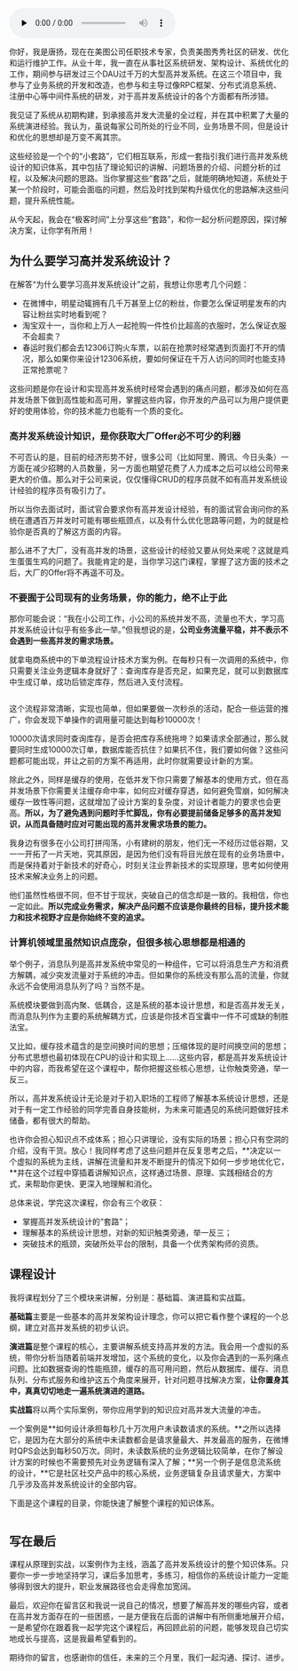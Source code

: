 <audio id="audio" title="开篇词 | 为什么你要学习高并发系统设计？" controls="" preload="none"><source id="mp3" src="https://static001.geekbang.org/resource/audio/1e/80/1e648ac15901c318df9bece2d6164e80.mp3"></audio>

你好，我是唐扬，现在在美图公司任职技术专家，负责美图秀秀社区的研发、优化和运行维护工作。从业十年，我一直在从事社区系统研发、架构设计、系统优化的工作，期间参与研发过三个DAU过千万的大型高并发系统。在这三个项目中，我参与了业务系统的开发和改造，也参与和主导过像RPC框架、分布式消息系统、注册中心等中间件系统的研发，对于高并发系统设计的各个方面都有所涉猎。

我见证了系统从初期构建，到承接高并发大流量的全过程，并在其中积累了大量的系统演进经验。我认为，虽说每家公司所处的行业不同，业务场景不同，但是设计和优化的思想却是万变不离其宗。

这些经验是一个个的“小套路”，它们相互联系，形成一套指引我们进行高并发系统设计的知识体系，其中包括了理论知识的讲解、问题场景的介绍、问题分析的过程，以及解决问题的思路。当你掌握这些“套路”之后，就能明确地知道，系统处于某一个阶段时，可能会面临的问题，然后及时找到架构升级优化的思路解决这些问题，提升系统性能。

从今天起，我会在“极客时间”上分享这些“套路”，和你一起分析问题原因，探讨解决方案，让你学有所用！

## 为什么要学习高并发系统设计？

在解答“为什么要学习高并发系统设计”之前，我想让你思考几个问题：

- 在微博中，明星动辄拥有几千万甚至上亿的粉丝，你要怎么保证明星发布的内容让粉丝实时地看到呢？
- 淘宝双十一，当你和上万人一起抢购一件性价比超高的衣服时，怎么保证衣服不会超卖？
- 春运时我们都会去12306订购火车票，以前在抢票时经常遇到页面打不开的情况，那么如果你来设计12306系统，要如何保证在千万人访问的同时也能支持正常抢票呢？

这些问题是你在设计和实现高并发系统时经常会遇到的痛点问题，都涉及如何在高并发场景下做到高性能和高可用，掌握这些内容，你开发的产品可以为用户提供更好的使用体验，你的技术能力也能有一个质的变化。

### 高并发系统设计知识，是你获取大厂Offer必不可少的利器

不可否认的是，目前的经济形势不好，很多公司（比如阿里、腾讯、今日头条）一方面在减少招聘的人员数量，另一方面也期望花费了人力成本之后可以给公司带来更大的价值。那么对于公司来说，仅仅懂得CRUD的程序员就不如有高并发系统设计经验的程序员有吸引力了。

所以当你去面试时，面试官会要求你有高并发设计经验，有的面试官会询问你的系统在遭遇百万并发时可能有哪些瓶颈点，以及有什么优化思路等问题，为的就是检验你是否真的了解这方面的内容。

那么进不了大厂，没有高并发的场景，这些设计的经验又要从何处来呢？这就是鸡生蛋蛋生鸡的问题了。我能肯定的是，当你学习这门课程，掌握了这方面的技术之后，大厂的Offer将不再遥不可及。

### 不要囿于公司现有的业务场景，你的能力，绝不止于此

那你可能会说：“我在小公司工作，小公司的系统并发不高，流量也不大，学习高并发系统设计似乎有些多此一举。”但我想说的是，**公司业务流量平稳，并不表示不会遇到一些高并发的需求场景。**

就拿电商系统中的下单流程设计技术方案为例。在每秒只有一次调用的系统中，你只需要关注业务逻辑本身就好了：查询库存是否充足，如果充足，就可以到数据库中生成订单，成功后锁定库存，然后进入支付流程。

<img src="https://static001.geekbang.org/resource/image/2d/f3/2d95823d39676e18a43ab3328ce0d0f3.jpg" alt="">

这个流程非常清晰，实现也简单，但如果要做一次秒杀的活动，配合一些运营的推广，你会发现下单操作的调用量可能达到每秒10000次！

10000次请求同时查询库存，是否会把库存系统拖垮？如果请求全部通过，那么就要同时生成10000次订单，数据库能否抗住？如果抗不住，我们要如何做？这些问题都可能出现，并让之前的方案不再适用，此时你就需要设计新的方案。

除此之外，同样是缓存的使用，在低并发下你只需要了解基本的使用方式，但在高并发场景下你需要关注缓存命中率，如何应对缓存穿透，如何避免雪崩，如何解决缓存一致性等问题，这就增加了设计方案的复杂度，对设计者能力的要求也会更高。**所以，为了避免遇到问题时手忙脚乱，你有必要提前储备足够多的高并发知识，从而具备随时应对可能出现的高并发需求场景的能力。**

我身边有很多在小公司打拼闯荡，小有建树的朋友，他们无一不经历过低谷期，又一一开拓了一片天地，究其原因，是因为他们没有将目光放在现有的业务场景中，而是保持着对于新技术的好奇心，时刻关注业界新技术的实现原理，思考如何使用技术来解决业务上的问题。

他们虽然性格很不同，但不甘于现状，突破自己的信念却是一致的。我相信，你也一定如此。**所以完成业务需求，解决产品问题不应该是你最终的目标，提升技术能力和技术视野才应是你始终不变的追求。**

### 计算机领域里虽然知识点庞杂，但很多核心思想都是相通的

举个例子，消息队列是高并发系统中常见的一种组件，它可以将消息生产方和消费方解耦，减少突发流量对于系统的冲击。但如果你的系统没有那么高的流量，你就永远不会使用消息队列了吗？当然不是。

系统模块要做到高内聚、低耦合，这是系统的基本设计思想，和是否高并发无关，而消息队列作为主要的系统解耦方式，应该是你技术百宝囊中一件不可或缺的制胜法宝。

又比如，缓存技术蕴含的是空间换时间的思想；压缩体现的是时间换空间的思想；分布式思想也最初体现在CPU的设计和实现上……这些内容，都是高并发系统设计中的内容，而我希望在这个课程中，帮你把握这些核心思想，让你触类旁通，举一反三。

所以，高并发系统设计无论是对于初入职场的工程师了解基本系统设计思想，还是对于有一定工作经验的同学完善自身技能树，为未来可能遇见的系统问题做好技术储备，都有很大的帮助。

也许你会担心知识点不成体系；担心只讲理论，没有实际的场景；担心只有空洞的介绍，没有干货。放心！我同样考虑了这些问题并在反复思考之后，**决定以一个虚拟的系统为主线，讲解在流量和并发不断提升的情况下如何一步步地优化它，**并在这个过程中穿插着讲解知识点，这样通过场景、原理、实践相结合的方式，来帮助你更快、更深入地理解和消化。

总体来说，学完这次课程，你会有三个收获：

- 掌握高并发系统设计的“套路”；
- 理解基本的系统设计思想，对新的知识触类旁通，举一反三；
- 突破技术的瓶颈，突破所处平台的限制，具备一个优秀架构师的资质。

## 课程设计

我将课程划分了三个模块来讲解，分别是：基础篇、演进篇和实战篇。

**基础篇**主要是一些基本的高并发架构设计理念，你可以把它看作整个课程的一个总纲，建立对高并发系统的初步认识。

**演进篇**是整个课程的核心，主要讲解系统支持高并发的方法。我会用一个虚拟的系统，带你分析当随着前端并发增加，这个系统的变化，以及你会遇到的一系列痛点问题。比如数据查询的性能瓶颈，缓存的高可用问题，然后从数据库、缓存、消息队列、分布式服务和维护这五个角度来展开，针对问题寻找解决方案，**让你置身其中，真真切切地走一遍系统演进的道路。**

**实战篇**将以两个实际案例，带你应用学到的知识应对高并发大流量的冲击。

一个案例是**如何设计承担每秒几十万次用户未读数请求的系统。**之所以选择它，是因为在大部分的系统中未读数都会是请求量最大、并发最高的服务，在微博时QPS会达到每秒50万次。同时，未读数系统的业务逻辑比较简单，在你了解设计方案的时候也不需要预先对业务逻辑有深入了解；**另一个例子是信息流系统的设计，**它是社区社交产品中的核心系统，业务逻辑复杂且请求量大，方案中几乎涉及高并发系统设计的全部内容。

下面是这个课程的目录，你能快速了解整个课程的知识体系。

<img src="https://static001.geekbang.org/resource/image/d3/8f/d3c0bc67109122412ab5e5c1c112128f.jpg" alt="">

## 写在最后

课程从原理到实战，以案例作为主线，涵盖了高并发系统设计的整个知识体系。只要你一步一步地坚持学习，课后多加思考，多练习，相信你的系统设计能力一定能够得到很大的提升，职业发展路径也会走得愈加宽阔。

最后，欢迎你在留言区和我说一说自己的情况，想要了解高并发的哪些内容，或者在高并发方面存在的一些困惑，一是方便我在后面的讲解中有所侧重地展开介绍，一是希望你在跟着我一起学完这个课程后，再回顾此前的问题，能够发现自己切实地成长与提高，这是我最希望看到的。

期待你的留言，也感谢你的信任，未来的三个月里，我们一起沟通、探讨、进步。
